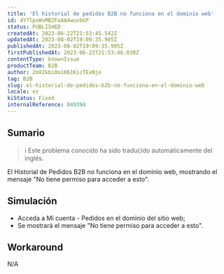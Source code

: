 ```yaml
---
title: 'El historial de pedidos B2B no funciona en el dominio web'
id: 4Y7lpxWvMBZFaAA4wuvbGP
status: PUBLISHED
createdAt: 2023-06-22T21:53:45.542Z
updatedAt: 2023-08-02T19:09:35.905Z
publishedAt: 2023-08-02T19:09:35.905Z
firstPublishedAt: 2023-06-22T21:53:46.030Z
contentType: knownIssue
productTeam: B2B
author: 2mXZkbi0oi061KicTExNjo
tag: B2B
slug: el-historial-de-pedidos-b2b-no-funciona-en-el-dominio-web
locale: es
kiStatus: Fixed
internalReference: 849394
---
```


## Sumario

>ℹ️ Este problema conocido ha sido traducido automáticamente del inglés.


El Historial de Pedidos B2B no funciona en el dominio web, mostrando el mensaje "No tiene permiso para acceder a esto".


##

## Simulación



- Acceda a Mi cuenta - Pedidos en el dominio del sitio web;
- Se mostrará el mensaje "No tiene permiso para acceder a esto".



## Workaround


N/A



